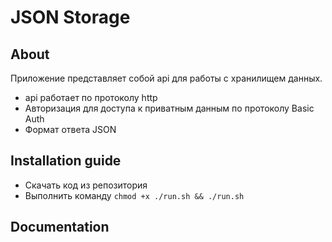 # JSON Storage

## About

Приложение представляет собой api для работы с хранилищем данных.

* api работает по протоколу http
* Авторизация для доступа к приватным данным по протоколу Basic Auth
* Формат ответа JSON

## Installation guide
* Скачать код из репозитория
* Выполнить команду `chmod +x ./run.sh && ./run.sh`

## Documentation